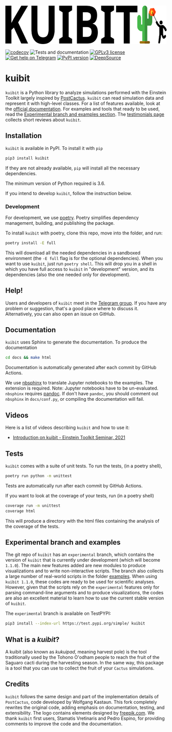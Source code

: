 <p align="center">
<img src="https://github.com/Sbozzolo/kuibit/raw/master/logo.png" height="120">
</p>

[![codecov](https://codecov.io/gh/Sbozzolo/kuibit/branch/master/graph/badge.svg)](https://codecov.io/gh/Sbozzolo/kuibit)
![Tests and documentation](https://github.com/Sbozzolo/kuibit/workflows/Tests/badge.svg)
[![GPLv3
license](https://img.shields.io/badge/License-GPLv3-blue.svg)](http://perso.crans.org/besson/LICENSE.html)
[![Get help on Telegram](https://img.shields.io/badge/Get%20help%20on-Telegram-blue.svg)](https://t.me/kuibit)
[![PyPI version](https://badge.fury.io/py/kuibit.svg)](https://badge.fury.io/py/kuibit)
[![DeepSource](https://deepsource.io/gh/Sbozzolo/kuibit.svg/?label=active+issues)](https://deepsource.io/gh/Sbozzolo/kuibit/?ref=repository-badge)

# kuibit

`kuibit` is a Python library to analyze simulations performed with the Einstein
Toolkit largely inspired by
[PostCactus](https://github.com/wokast/PyCactus/tree/master/PostCactus).
`kuibit` can read simulation data and represent it with high-level classes. For
a list of features available, look at the [official
documentation](https://sbozzolo.github.io/kuibit). For examples and tools that
ready to be used, read the [Experimental branch and examples
section](https://github.com/Sbozzolo/kuibit/#experimental-branch-and-examples).
The [testimonials page](https://sbozzolo.github.io/kuibit/testimonials.html)
collects short reviews about `kuibit`.

## Installation

``kuibit`` is available in PyPI. To install it with `pip`
``` bash
pip3 install kuibit
```
If they are not already available, `pip` will install all the necessary dependencies.

The minimum version of Python required is 3.6.

If you intend to develop ``kuibit``, follow the instruction below.

### Development

For development, we use [poetry](https://python-poetry.org/). Poetry simplifies
dependency management, building, and publishing the package.

To install `kuibit` with poetry, clone this repo, move into the folder, and run:
``` sh
poetry install -E full
```
This will download all the needed dependencies in a sandboxed environment (the
`-E full` flag is for the optional dependencies). When you want to use
``kuibit``, just run ``poetry shell``. This will drop you in a shell in
which you have full access to ``kuibit`` in "development" version, and its
dependencies (also the one needed only for development).

## Help!

Users and developers of ``kuibit`` meet in the [Telegram
group](https://t.me/kuibit). If you have any problem or suggestion, that's a
good place where to discuss it. Alternatively, you can also open an issue on
GitHub.

## Documentation

`kuibit` uses Sphinx to generate the documentation. To produce the documentation
```sh
cd docs && make html
```
Documentation is automatically generated after each commit by GitHub Actions.

We use [nbsphinx](https://nbsphinx.readthedocs.io/) to translate Jupyter
notebooks to the examples. The extension is required. Note: Jupyter notebooks
have to be un-evaluated. `nbsphinx` requires [pandoc](https://pandoc.org/). If
don't have `pandoc`, you should comment out `nbsphinx` in `docs/conf.py`, or
compiling the documentation will fail.

## Videos

Here is a list of videos describing `kuibit` and how to use it:
- [Introduction on kuibit - Einstein Toolkit Seminar, 2021](https://www.youtube.com/watch?v=7-F2xh-m31A)

## Tests

`kuibit` comes with a suite of unit tests. To run the tests, (in a poetry shell),
```sh
poetry run python -m unittest
```
Tests are automatically run after each commit by GitHub Actions.

If you want to look at the coverage of your tests, run (in a poetry shell)
```sh
coverage run -m unittest
coverage html
```
This will produce a directory with the html files containing the analysis of
the coverage of the tests.

## Experimental branch and examples

The git repo of `kuibit` has an `experimental` branch, which contains the
version of `kuibit` that is currently under development (which will become
`1.1.0`). The main new features added are new modules to produce visualizations
and to write non-interactive scripts. The branch also collects a large number of
real-world scripts in the folder
[examples](https://github.com/Sbozzolo/kuibit/tree/experimental/examples). When
using `kuibit 1.1.0`, these codes are ready to be used for scientific analyses.
However, given that the scripts rely on the `experimental` features only for
parsing command-line arguments and to produce visualizations, the codes are also
an excellent material to learn how to use the current stable version of
`kuibit`.

 The `experimental` branch is available on TestPYPI:
``` bash
pip3 install --index-url https://test.pypi.org/simple/ kuibit
```

## What is a _kuibit_?

A kuibit (also known as _kukuipad_, meaning harvest pole) is the tool
traditionally used by the Tohono O'odham people to reach the fruit of the
Saguaro cacti during the harvesting season. In the same way, this package is a
tool that you can use to collect the fruit of your `Cactus` simulations.

## Credits

`kuibit` follows the same design and part of the implementation details of
`PostCactus`, code developed by Wolfgang Kastaun. This fork completely rewrites
the original code, adding emphasis on documentation, testing, and extensibility.
The logo contains elements designed by [freepik.com](freepik.com). We thank
``kuibit`` first users, Stamatis Vretinaris and Pedro Espino, for providing
comments to improve the code and the documentation.
